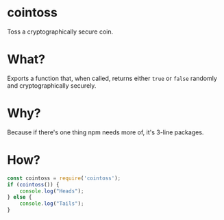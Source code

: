 # cointoss

Toss a cryptographically secure coin.

# What?

Exports a function that, when called, returns either `true` or `false` randomly and cryptographically securely.

# Why?

Because if there's one thing npm needs more of, it's 3-line packages.

# How?

```js
const cointoss = require('cointoss');
if (cointoss()) {
	console.log("Heads");
} else {
	console.log("Tails");
}
```
